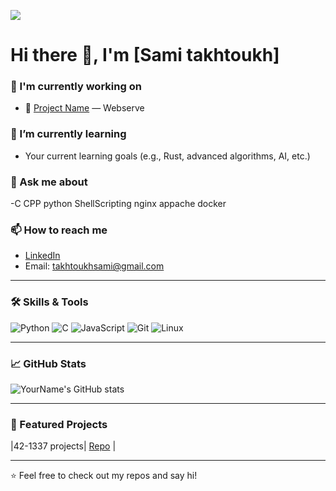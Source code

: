 ![](https://badge.mediaplus.ma/darkblue/stakhtou)

# Hi there 👋, I'm [Sami takhtoukh]

### 🔭 I'm currently working on
- 🚀 [Project Name](https://github.com/anasamellahe/webserv/tree/sami-branche) — Webserve 

### 🌱 I’m currently learning
- Your current learning goals (e.g., Rust, advanced algorithms, AI, etc.)

### 💬 Ask me about
-C CPP python ShellScripting nginx appache docker

### 📫 How to reach me
- [LinkedIn]([https://linkedin.com/in/yourprofile](https://www.linkedin.com/in/takhtoukh-sami-193254325/))  
- Email: takhtoukhsami@gmail.com

---

### 🛠️ Skills & Tools

![Python](https://img.shields.io/badge/-Python-3776AB?style=flat&logo=python&logoColor=white)
![C](https://img.shields.io/badge/-C-00599C?style=flat&logo=c&logoColor=white)
![JavaScript](https://img.shields.io/badge/-JavaScript-F7DF1E?style=flat&logo=javascript&logoColor=black)
![Git](https://img.shields.io/badge/-Git-F05032?style=flat&logo=git&logoColor=white)
![Linux](https://img.shields.io/badge/-Linux-FCC624?style=flat&logo=linux&logoColor=black)

---

### 📈 GitHub Stats

![YourName's GitHub stats](https://github-readme-stats.vercel.app/api?username=yourusername&show_icons=true&theme=tokyonight)

---

### 🔗 Featured Projects

|42-1337 projects| [Repo]([https://github.com/yourusername/project1](https://github.com/Smethodique/42-1337-projects)) |

---

⭐️ Feel free to check out my repos and say hi!

